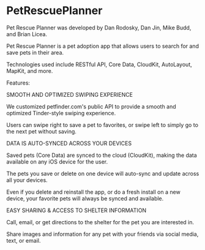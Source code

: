 # PetRescuePlanner

Pet Rescue Planner was developed by Dan Rodosky, Dan Jin, Mike Budd, and Brian Licea.

Pet Rescue Planner is a pet adoption app that allows users to search for and save pets in their area.

Technologies used include RESTful API, Core Data, CloudKit, AutoLayout, MapKit, and more.


Features:

SMOOTH AND OPTIMIZED SWIPING EXPERIENCE

We customized petfinder.com's public API to provide a smooth and optimized Tinder-style swiping experience.

Users can swipe right to save a pet to favorites, or swipe left to simply go to the next pet without saving.


DATA IS AUTO-SYNCED ACROSS YOUR DEVICES

Saved pets (Core Data) are synced to the cloud (CloudKit), making the data available on any iOS device for the user.

The pets you save or delete on one device will auto-sync and update across all your devices.

Even if you delete and reinstall the app, or do a fresh install on a new device, your favorite pets will always be synced and available.


EASY SHARING & ACCESS TO SHELTER INFORMATION

Call, email, or get directions to the shelter for the pet you are interested in.

Share images and information for any pet with your friends via social media, text, or email.
